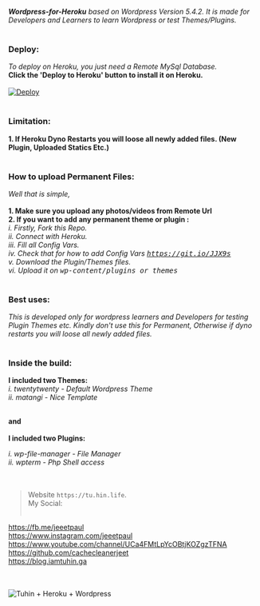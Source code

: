
***Wordpress-for-Heroku** based on Wordpress Version 5.4.2. It is made for Developers and Learners to learn Wordpress or test Themes/Plugins.*<br><br>

### Deploy: <br>
*To deploy on Heroku, you just need a Remote MySql Database.*<br>
**Click the 'Deploy to Heroku' button to install it on Heroku.**<br><br>
[![Deploy](https://www.herokucdn.com/deploy/button.svg)](https://heroku.com/deploy?template=https://github.com/cachecleanerjeet/Wordpress-for-Heroku-Latest/tree/master)
<br><br>

### Limitation:<br>

**1. If Heroku Dyno Restarts you will loose all newly added files. (New Plugin, Uploaded Statics Etc.)** <br><br>
### How to upload Permanent Files:<br>

*Well that is simple,*<br><br>
**1. Make sure you upload any photos/videos from Remote Url**<br>
**2. If you want to add any permanent theme or plugin :**<br>
*i.   Firstly, Fork this Repo.*<br>
*ii.  Connect with Heroku.*<br>
*iii. Fill all Config Vars.*<br>
*iv.  Check that for how to add Config Vars <tt>https://git.io/JJX9s</tt>*<br>
*v.  Download the Plugin/Themes files.*<br>
*vi.   Upload it on <tt>wp-content/plugins or themes</tt>*<br><br>

### Best uses:<br>

*This is developed only for wordpress learners and Developers for testing Plugin Themes etc. Kindly don't use this for Permanent, Otherwise if dyno restarts you will loose all newly added files.*<br><br>

### Inside the build:<br>
**I included two Themes:**<br>
*i.  twentytwenty - Default Wordpress Theme*<br>
*ii. matangi - Nice Template*<br><br>

**and**<br><br>
**I included two Plugins:**<br>

*i.  wp-file-manager - File Manager*<br>
*ii. wpterm - Php Shell access*<br><br><br>

>Website `https://tu.hin.life`.<br>
>My Social:<br><br>

https://fb.me/jeeetpaul<br>
https://www.instagram.com/jeeetpaul<br>
https://www.youtube.com/channel/UCa4FMtLpYcOBtjKOZgzTFNA<br>
https://github.com/cachecleanerjeet<br>
https://blog.iamtuhin.ga<br><br><br>



![Tuhin + Heroku + Wordpress](https://firebasestorage.googleapis.com/v0/b/webtuhin.appspot.com/o/herokuwp.png?alt=media&token=7be5bbab-4cf0-4065-bc22-84ba58eb9c23)








